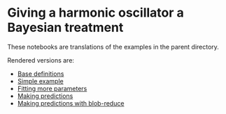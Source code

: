 # Giving a harmonic oscillator a Bayesian treatment

These notebooks are translations of the examples in the parent
directory.

Rendered versions are:

- [Base definitions](http://nbviewer.jupyter.org/github/mauro3/KissMCMC.jl/blob/master/examples/notebooks/bayesian-ex-base.ipynb)
- [Simple example](http://nbviewer.jupyter.org/github/mauro3/KissMCMC.jl/blob/master/examples/notebooks/bayesian-ex-simple.ipynb)
- [Fitting more parameters](http://nbviewer.jupyter.org/github/mauro3/KissMCMC.jl/blob/master/examples/notebooks/bayesian-ex-fitting-times.ipynb)
- [Making predictions](http://nbviewer.jupyter.org/github/mauro3/KissMCMC.jl/blob/master/examples/notebooks/bayesian-ex-predictions.ipynb)
- [Making predictions with blob-reduce](http://nbviewer.jupyter.org/github/mauro3/KissMCMC.jl/blob/master/examples/notebooks/bayesian-ex-predictions-v2.ipynb)